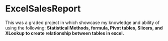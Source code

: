 # ExcelSalesReport
This was a graded project in which showcase my knowledge and ability of using the following:
<b>
Statistical Methods, formula, Pivot tables, Slicers, and XLookup to create relationship between tables in excel. 
</b>
